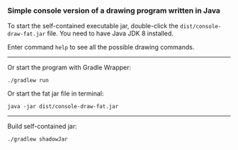 ### Simple console version of a drawing program written in Java


To start the self-contained executable jar, double-click the `dist/console-draw-fat.jar` file. You need to have Java JDK 8 installed.

Enter command `help` to see all the possible drawing commands.

---

Or start the program with Gradle Wrapper:

	./gradlew run
	
Or start the fat jar file in terminal:

	java -jar dist/console-draw-fat.jar

---

Build self-contained jar:

	./gradlew shadowJar

